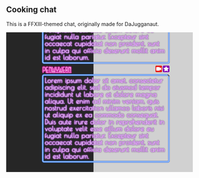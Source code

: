 ## Cooking chat

This is a FFXIII-themed chat, originally made for DaJugganaut.

![Showcase](https://raw.githubusercontent.com/Penwy/css-chatboxes/main/cooking/assets/demo.png)